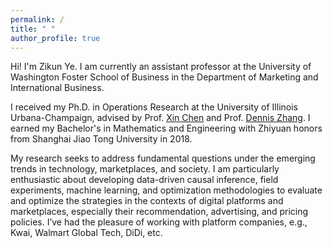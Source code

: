 ```yaml
---
permalink: /
title: " "
author_profile: true
---
```


Hi! I'm Zikun Ye. I am currently an assistant professor at the University of Washington Foster School of Business in the Department of Marketing and International Business.

I received my Ph.D. in Operations Research at the University of Illinois Urbana-Champaign, advised by Prof. [Xin Chen](https://www.isye.gatech.edu/users/xin-chen) and Prof. [Dennis Zhang](http://denniszhang.org). I earned my Bachelor's in Mathematics and Engineering with Zhiyuan honors from Shanghai Jiao Tong University in 2018. 

My research seeks to address fundamental questions under the emerging trends in technology, marketplaces, and society. I am particularly enthusiastic about developing data-driven causal inference, field experiments, machine learning, and optimization methodologies to evaluate and optimize the strategies in the contexts of digital platforms and marketplaces, especially their recommendation, advertising, and pricing policies. I’ve had the pleasure of working with platform companies, e.g., Kwai, Walmart Global Tech, DiDi, etc.

<!---My primary research focuses on data-driven optimization and causal inference with applications in platform operations and revenue management. The goal is to provide actionable policies and operations for online platforms. I’ve had the pleasure of working with platform companies including Kwai, Walmart Global Tech, LIVAD Technology, and DiDi.

<!---I’ve had the pleasure of working with [Kwai](https://www.kwai.com), [Walmart Global Tech](https://tech.walmart.com), [LIVAD](https://www.livad.stream), and [DiDi](https://web.didiglobal.com). --->







